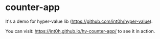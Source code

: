 # counter-app

It's a demo for hyper-value lib (https://github.com/int0h/hyper-value).

You can visit: https://int0h.github.io/hv-counter-app/ to see it in action.
